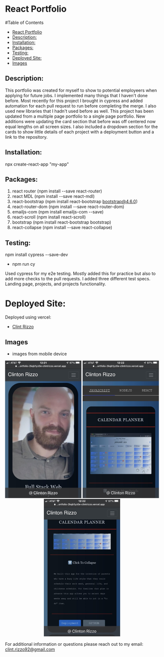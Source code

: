 # React Portfolio
    
#Table of Contents
    
  - [React Portfolio](#react-portfolio)
  - [Description:](#description)
  - [Installation:](#installation)
  - [Packages:](#packages)
  - [Testing:](#testing)
  - [Deployed Site:](#deployed-site)
  - [Images](#videos)

    
## Description:

This portfolio was created for myself to show to potential employeers when applying for future jobs. I implemented many things that I haven't done before. Most recently for this project I brought in cypress and added automation for each pull request to run before completing the merge. I also used new libraries that I hadn't used before as well. This project has been updated from a multiple page portfolio to a single page portfolio. New additions were updating the card section that before was off centered now equal lengths on all screen sizes. I also included a dropdown section for the cards to show little details of each project with a deployment button and a link to the repository. 


## Installation:
npx create-react-app "my-app"

## Packages:
1. react router (npm install --save react-router)
2. react MDL (npm install --save react-mdl)
3. react-bootstrap (npm install react-bootstrap bootstrap@4.6.0)
4. react-router-dom (npm install --save react-router-dom)
5. emailjs-com (npm install emailjs-com --save)
6. react-scroll (npm install react-scroll)
7. bootstrap (npm install react-bootstrap bootstrap)
8. react-collapse (npm install --save react-collapse)


## Testing:
npm install cypress --save-dev
- npm run cy

Used cypress for my e2e testing. Mostly added this for practice but also to add more checks to the pull requests. I added three different test specs. Landing page, projects, and projects functionality. 
# Deployed Site:
Deployed using vercel:
- [Clint Rizzo](https://react-portfolio-cr.vercel.app/)
    
## Images
- images from mobile device
<center>
<div flexbox='column'>
<img src ="public/images/ReadMe/landingPage.jpg" alt='landingpage' width='250px' height='450px'>
<img src ="public/images/ReadMe/projects.jpg" alt='landingpage' width='250px' height='450px'>
<img src ="public/images/ReadMe/projectInfo.jpg" alt='landingpage' width='250px' height='450px'>
<div>
</center>


For additional information or questions please reach out to my email: clint.rizzo92@gmail.com

